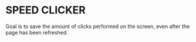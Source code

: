 SPEED CLICKER
=======================

Goal is to save the amount of clicks performed on the screen, even after the page has been refreshed.